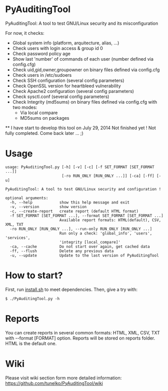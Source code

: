 PyAuditingTool
==============
PyAuditingTool: A tool to test GNU/Linux security and its misconfiguration

For now, it checks: 

- Global system info (platform, arquitecture, alias, ...)
- Check users with login access & group id 0
- Check password policy age 
- Show last 'number' of commands of each user (number defined via config.cfg) 
- Check uid,gid,owner,groupowner on binary files defined via config.cfg
- Check users in /etc/sudoers 
- Check SSH configuration (several config parameters)
- Check OpenSSL version for heartbleed vulnerability
- Check Apache2 configuration (several config parameters)
- Check sysctl.conf (several config parameters)
- Check Integrity (md5sums) on binary files defined via config.cfg with two modes:
    - Via local compare
    - MD5sums on packages

** I have start to develop this tool on July 29, 2014
Not finished yet ! Not fully completed.
Come back later ... ;)


Usage
==============

    usage: PyAuditingTool.py [-h] [-v] [-c] [-f SET_FORMAT [SET_FORMAT ...]]
                             [-ro RUN_ONLY [RUN_ONLY ...]] [-ca] [-ff] [-u]
    
    PyAuditingTool: A tool to test GNU/Linux security and configuration !
    
    optional arguments:
      -h, --help            show this help message and exit
      -v, --version         show version
      -c, --create-report   create report (default HTML format)
      -f SET_FORMAT [SET_FORMAT ...], --format SET_FORMAT [SET_FORMAT ...]
                            Available report formats: HTML(default), CSV, XML, TXT
      -ro RUN_ONLY [RUN_ONLY ...], --run-only RUN_ONLY [RUN_ONLY ...]
                            Run only a check: 'global_info', 'users', 'services',
                            'integrity [local_compare]'
      -ca, --cache          Do not start over again, get cached data
      -ff, --flush          Delete any previous data
      -u, --update          Update to the last version of PyAuditingTool


How to start?
==============

First, run [install.sh](https://github.com/tunelko/PyAuditingTool/blob/master/install.sh) to meet dependencies. 
Then, give a try with: 

    $ ./PyAuditingTool.py -h

Reports
==============
You can create reports in several common formats: HTML, XML, CSV, TXT with --format [FORMAT] option. Reports will be stored on reports folder. HTML is the default one. 


Wiki
==============

Please visit wiki section form more detailed information: 
https://github.com/tunelko/PyAuditingTool/wiki

